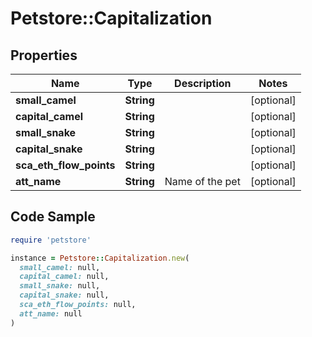 # Petstore::Capitalization

## Properties

| Name | Type | Description | Notes |
| ---- | ---- | ----------- | ----- |
| **small_camel** | **String** |  | [optional] |
| **capital_camel** | **String** |  | [optional] |
| **small_snake** | **String** |  | [optional] |
| **capital_snake** | **String** |  | [optional] |
| **sca_eth_flow_points** | **String** |  | [optional] |
| **att_name** | **String** | Name of the pet  | [optional] |

## Code Sample

```ruby
require 'petstore'

instance = Petstore::Capitalization.new(
  small_camel: null,
  capital_camel: null,
  small_snake: null,
  capital_snake: null,
  sca_eth_flow_points: null,
  att_name: null
)
```

